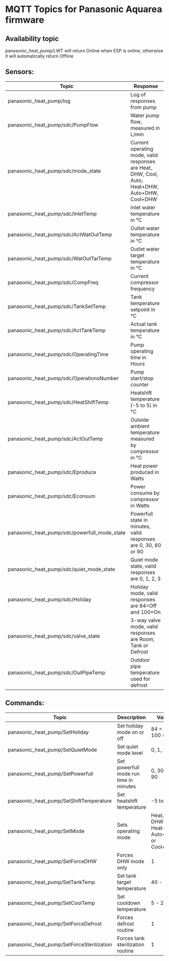 # MQTT Topics for Panasonic Aquarea firmware

## Availability topic
panasonic_heat_pump/LWT will return Online when ESP is online, otherwise it will automatically return Offline

## Sensors:

Topic | Response
--- | ---
panasonic_heat_pump/log | Log of responses from pump
panasonic_heat_pump/sdc/PumpFlow | Water pump flow, measured in L/min
panasonic_heat_pump/sdc/mode_state | Current operating mode, valid responses are Heat, DHW, Cool, Auto, Heat+DHW, Auto+DHW, Cool+DHW
panasonic_heat_pump/sdc/InletTemp | Inlet water temperature in °C
panasonic_heat_pump/sdc/ActWatOutTemp | Outlet water temperature in °C
panasonic_heat_pump/sdc/WatOutTarTemp | Outlet water target temperature in °C
panasonic_heat_pump/sdc/CompFreq | Current compressor frequency
panasonic_heat_pump/sdc/TankSetTemp | Tank temperature setpoint in °C
panasonic_heat_pump/sdc/ActTankTemp | Actual tank temperature in °C
panasonic_heat_pump/sdc/OperatingTime | Pump operating time in Hours
panasonic_heat_pump/sdc/OperationsNumber | Pump start/stop counter
panasonic_heat_pump/sdc/HeatShiftTemp | Heatshift temperature (-5 to 5) in °C
panasonic_heat_pump/sdc/ActOutTemp | Outside ambient temperature measured by compressor in °C
panasonic_heat_pump/sdc/Eproduce | Heat power produced in Watts
panasonic_heat_pump/sdc/Econsum | Power consume by compressor in Watts
panasonic_heat_pump/sdc/powerfull_mode_state | Powerfull state in minutes, valid responses are 0, 30, 60 or 90
panasonic_heat_pump/sdc/quiet_mode_state | Quiet mode state, valid responses are 0, 1, 2, 3
panasonic_heat_pump/sdc/Holiday | Holiday mode, valid responses are 84=Off and 100=On
panasonic_heat_pump/sdc/valve_state | 3-way valve mode, valid responses are Room, Tank or Defrost
panasonic_heat_pump/sdc/OutPipeTemp | Outdoor pipe temperature used for defrost

## Commands:
Topic | Description | Values
--- | --- | ---
panasonic_heat_pump/SetHoliday | Set holiday mode on or off | 84 = Off, 100 = On
panasonic_heat_pump/SetQuietMode | Set quiet mode level | 0, 1, 2 or 3
panasonic_heat_pump/SetPowerfull | Set powerfull mode run time in minutes | 0, 30, 60 or 90
panasonic_heat_pump/SetShiftTemperature | Set heatshift temperature | -5 to 5
panasonic_heat_pump/SetMode | Sets operating mode | Heat, Cool, DHW, AUto, Heat+DHW, Auto+DHW or Cool+DHW
panasonic_heat_pump/SetForceDHW | Forces DHW mode only | 1
panasonic_heat_pump/SetTankTemp | Set tank target temperature | 40 - 75
panasonic_heat_pump/SetCoolTemp | Set cooldown temperature | 5 - 20
panasonic_heat_pump/SetForceDefrost | Forces defrost routine | 1
panasonic_heat_pump/SetForceSterilization | Forces tank sterilization routine | 1
